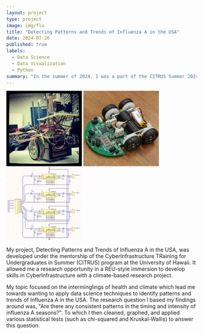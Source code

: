 ```yaml
---
layout: project
type: project
image: img/flu
title: "Detecting Patterns and Trends of Influenza A in the USA"
date: 2024-07-26
published: true
labels:
  - Data Science
  - Data Visualization
  - Python
summary: "In the summer of 2024, I was a part of the CITRUS Summer 2024 program which allowed me to develop my data science skills while researching a topic I was interested on."
---
```


<div class="text-center p-4">
  <img width="200px" src="../img/micromouse/micromouse-robot.png" class="img-thumbnail" >
  <img width="200px" src="../img/micromouse/micromouse-robot-2.jpg" class="img-thumbnail" >
  <img width="200px" src="../img/micromouse/micromouse-circuit.png" class="img-thumbnail" >
</div>

My project, Detecting Patterns and Trends of Influenza A in the USA, was developed under the mentorship of the CyberInfrastructure TRaining for Undergraduates in Summer (CITRUS) program at the University of Hawaii. It allowed me a research opportunity in a REU-style immersion to develop skills in CyberInfrastructure with a climate-based research project. 

My topic focused on the interminglings of health and climate which lead me towards wanting to apply data science techniques to identify patterns and trends of Influenza A in the USA. The research question I based my findings around was, "Are there any consistent patterns in the timing and intensity of influenza A seasons?". To which I then cleaned, graphed, and applied various statistical tests (such as chi-squared and Kruskal-Wallis) to answer this question.
